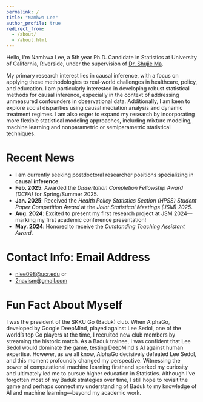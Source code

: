 ```yaml
---
permalink: /
title: "Namhwa Lee"
author_profile: true
redirect_from: 
  - /about/
  - /about.html
---
```


Hello, I'm Namhwa Lee, a 5th year Ph.D. Candidate in Statistics at University of California, Riverside, under the supervision of [Dr. Shujie Ma](https://sites.google.com/view/shujiema).

My primary research interest lies in causal inference, with a focus on applying these methodologies to real-world challenges in healthcare, policy, and education. I am particularly interested in developing robust statistical methods for causal inference, especially in the context of addressing unmeasured confounders in observational data. Additionally, I am keen to explore social disparities using causal mediation analysis and dynamic treatment regimes. I am also eager to expand my research by incorporating more flexible statistical modeling approaches, including mixture modeling, machine learning and nonparametric or semiparametric statistical techniques.



Recent News
======

- I am currently seeking postdoctoral researcher positions specializing in **causal inference**.
- **Feb. 2025**: Awarded the *Dissertation Completion Fellowship Award (DCFA)* for Spring/Summer 2025.
- **Jan. 2025**: Received the *Health Policy Statistics Section (HPSS) Student Paper Competition Award* at the *Joint Statistical Meetings (JSM) 2025*.
- **Aug. 2024**: Excited to present my first research project at JSM 2024—marking my first academic conference presentation!
- **May. 2024**: Honored to receive the *Outstanding Teaching Assistant Award*.

Contact Info: Email Address
======

- nlee098@ucr.edu
or 
- 2navism@gmail.com


Fun Fact About Myself
======

I was the president of the SKKU Go (Baduk) club. When AlphaGo, developed by Google DeepMind, played against Lee Sedol, one of the world’s top Go players at the time, I recruited new club members by streaming the historic match. As a Baduk trainee, I was confident that Lee Sedol would dominate the game, testing DeepMind's AI against human expertise. However, as we all know, AlphaGo decisively defeated Lee Sedol, and this moment profoundly changed my perspective. Witnessing the power of computational machine learning firsthand sparked my curiosity and ultimately led me to pursue higher education in Statistics. Although I’ve forgotten most of my Baduk strategies over time, I still hope to revisit the game and perhaps connect my understanding of Baduk to my knowledge of AI and machine learning—beyond my academic work. 
